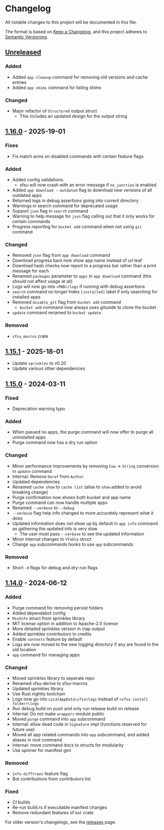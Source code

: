# Changelog

All notable changes to this project will be documented in this file.

The format is based on [Keep a Changelog](https://keepachangelog.com/en/1.0.0/),
and this project adheres to [Semantic Versioning](https://semver.org/spec/v2.0.0.html).

## [Unreleased]

### Added

- Added `app cleanup` command for removing old versions and cache entries
- Added `app shims` command for listing shims

### Changed

- Major refactor of `Structured` output struct
  - This includes an updated design for the output string

## [1.16.0] - 2025-19-01

### Fixes

- Fix match arms on disabled commands with certain feature flags

### Added

- Added config validations.
  - sfsu will now crash with an error message if `no_junction` is enabled.
- Added `app download --outdated` flag to download new versions of all outdated apps
- Returned logs in debug assertions going into current directory
- Warnings in search command for deprecated usage
- Support `json` flag in `search` command
- Warning to help message for `json` flag calling out that it only works for certain commands
- Progress reporting for `bucket add` command when not using `git` command

### Changed

- Removed `json` flag from `app download` command
- Download progress bars now show app name instead of url leaf
- Download hash checks now report to a progress bar rather than a print message for each
- Renamed `packages` parameter to `apps` in `app download` command (this should not affect usage at all)
- Logs will now go into `<PWD>/logs` if running with debug assertions
- `search` command no longer hides `[installed]` label if only searching for installed apps
- Removed `disable_git` flag from `bucket add` command
  - `bucket add` command now always uses gitoxide to clone the bucket
- `update` command renamed to `bucket update`

### Removed

- `sfsu_macros` crate

## [1.15.1] - 2025-18-01

- Update `sprinkles` to v0.20
- Update various other dependencies

## [1.15.0] - 2024-03-11

### Fixed

- Deprecation warning typo

### Added

- When passed no apps, the purge command will now offer to purge all uninstalled apps
- Purge command now has a dry run option

### Changed

- Minor performance improvements by removing `Cow` -> `String` conversion in `update` command
- Internal: Remove `Deref` from `Author`
- Updated dependencies
- Renamed `cache show` to `cache list` (alias to `show` added to avoid breaking change)
- Purge confirmation now shows both bucket and app name
- Purge command can now handle multiple apps
- Renamed `--verbose` to `--debug`
- `--verbose` flag help info changed to more accurately represent what it does
- Updated information does not show up by default in `app info` command as gathering the updated info is very slow
  - The user must pass `--verbose` to see the updated information
- Minor internal changes to `VTable` struct
- Change `app` subcommands hooks to use `app` subcommands

### Removed

- Short `-d` flags for debug and dry-run flags

## [1.14.0] - 2024-06-12

### Added

- Purge command for removing persist folders
- Added dependabot config
- `MinInfo` struct from sprinkles library
- MIT license option in addition to Apache-2.0 license
- More detailed sprinkles version in clap output
- Added sprinkles contributors to credits
- Enable `contexts` feature by default
- Logs are now moved to the new logging directory if any are found in the old location
- `app` command for managing apps

### Changed

- Moved sprinkles library to seperate repo
- Renamed sfsu-derive to sfsu-macros
- Updated sprinkles library
- Use Rust nightly toolchain
- Logs now go into `LocalAppData\sfsu\logs` instead of `<sfsu install folder>\logs`
- Run debug build on push and only run release build on release
- Internal: Do not make `wrappers` module public
- Moved `purge` command into `app` subcommand
- Internal: allow dead code in `Signature` impl (functions reserved for future use)
- Moved all app related commands into `app` subcommand, and added aliases in root command
- Internal: move command docs to structs for modularity
- Use spinner for manifest gen

### Removed

- `info-difftrees` feature flag
- Bot contributions from contributors list

### Fixed

- CI builds
- Re-run build.rs if executable manifest changes
- Remove redundant features of `bat` crate

For older version's changelogs, see the [releases](https://github.com/winpax/sfsu/releases) page.

[Unreleased]: https://github.com/winpax/sfsu/compare/v1.16.0...HEAD
[1.16.0]: https://github.com/winpax/sfsu/releases/tag/v1.16.0
[1.15.1]: https://github.com/winpax/sfsu/releases/tag/v1.15.1
[1.15.0]: https://github.com/winpax/sfsu/releases/tag/v1.15.0
[1.14.0]: https://github.com/winpax/sfsu/releases/tag/v1.14.0
